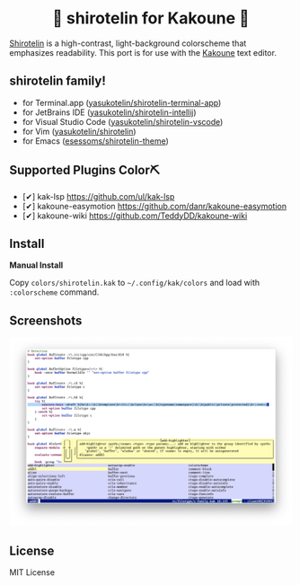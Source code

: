 <h1 align="center">🎉 shirotelin for Kakoune 🎉</h1>

[Shirotelin](https://github.com/yasukotelin/shirotelin) is a high-contrast, light-background colorscheme that emphasizes readability.
This port is for use with the [Kakoune](https://kakoune.org) text editor.

## shirotelin family!

- for Terminal.app ([yasukotelin/shirotelin-terminal-app](https://github.com/yasukotelin/shirotelin-terminal-app))
- for JetBrains IDE ([yasukotelin/shirotelin-intellij](https://github.com/yasukotelin/shirotelin-intellij))
- for Visual Studio Code ([yasukotelin/shirotelin-vscode](https://github.com/yasukotelin/shirotelin-vscode))
- for Vim ([yasukotelin/shirotelin](https://github.com/yasukotelin/shiroteln))
- for Emacs ([esessoms/shirotelin-theme](https://github.com/esessoms/shirotelin-theme))

## Supported Plugins Color⛏

- [✔] kak-lsp https://github.com/ul/kak-lsp
- [✔] kakoune-easymotion https://github.com/danr/kakoune-easymotion
- [✔] kakoune-wiki https://github.com/TeddyDD/kakoune-wiki

## Install

**Manual Install**

Copy `colors/shirotelin.kak` to `~/.config/kak/colors` and load with `:colorscheme` command.

## Screenshots

<img src="images/screenshot.png">

## License

MIT License
